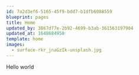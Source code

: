 ```yaml
---
id: 7a2d3ef6-5165-45f9-bdd7-b1dfb6088559
blueprint: pages
title: Home
updated_by: 3867d77e-2b92-4699-b3ab-361563197904
updated_at: 1648684950
template: home
images:
  - surface-rkr_jnaGzIk-unsplash.jpg
---
```

Hello world